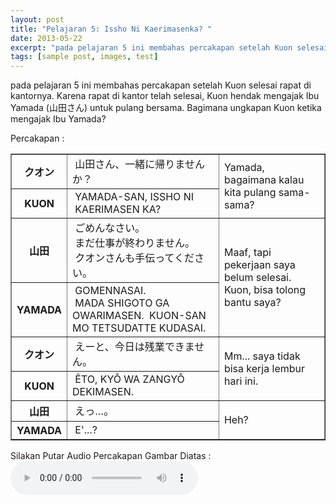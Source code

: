 ```yaml
---
layout: post
title: "Pelajaran 5: Issho Ni Kaerimasenka? "
date: 2013-05-22
excerpt: "pada pelajaran 5 ini membahas percakapan setelah Kuon selesai rapat di kantornya. Karena rapat di kantor telah selesai, Kuon hendak mengajak Ibu Yamada (山田さん) untuk pulang bersama. Bagimana ungkapan Kuon ketika mengajak Ibu Yamada?"
tags: [sample post, images, test]
---
```


pada pelajaran 5 ini membahas percakapan setelah Kuon selesai rapat di kantornya. Karena rapat di kantor telah selesai, Kuon hendak mengajak Ibu Yamada (山田さん) untuk pulang bersama. Bagimana ungkapan Kuon ketika mengajak Ibu Yamada?

Percakapan :
<table border="1" cellpadding="0" cellspacing="0">
  <tbody>
    <tr>
      <th>&#12463;&#12458;&#12531;</th>
      <td>&nbsp;&#23665;&#30000;&#12373;&#12435;&#12289;&#19968;&#32210;&#12395;&#24112;&#12426;&#12414;&#12379;&#12435;&#12363;&#65311;</td>
      <td rowspan="2">Yamada, bagaimana kalau kita pulang sama-sama?</td>
    </tr>
    <tr>
      <th>KUON</th>
      <td>&nbsp;YAMADA-SAN, ISSHO NI<br>
        &nbsp;KAERIMASEN KA?</td>
    </tr>
    <tr>
      <th>&#23665;&#30000;</th>
      <td>&nbsp;&#12372;&#12417;&#12435;&#12394;&#12373;&#12356;&#12290;<br>
        &nbsp;&#12414;&#12384;&#20181;&#20107;&#12364;&#32066;&#12431;&#12426;&#12414;&#12379;&#12435;&#12290;<br>
        &nbsp;&#12463;&#12458;&#12531;&#12373;&#12435;&#12418;&#25163;&#20253;&#12387;&#12390;&#12367;&#12384;&#12373;&#12356;&#12290;</td>
      <td rowspan="2">Maaf, tapi pekerjaan saya belum selesai. <br>
        Kuon, bisa tolong bantu saya?</td>
    </tr>
    <tr>
      <th>YAMADA</th>
      <td>&nbsp;GOMENNASAI. <br>
        &nbsp;MADA SHIGOTO GA OWARIMASEN.&nbsp; KUON-SAN MO TETSUDATTE KUDASAI.</td>
    </tr>
    <tr>
      <th>&#12463;&#12458;&#12531;</th>
      <td>&nbsp;&#12360;&#12540;&#12392;&#12289;&#20170;&#26085;&#12399;&#27531;&#26989;&#12391;&#12365;&#12414;&#12379;&#12435;&#12290;</td>
      <td rowspan="2">Mm... saya tidak bisa kerja lembur hari ini.</td>
    </tr>
    <tr>
      <th>KUON </th>
      <td>&nbsp;&Ecirc;TO, KY&Ocirc; WA ZANGY&Ocirc; DEKIMASEN.</td>
    </tr>
    <tr>
      <th>&#23665;&#30000;</th>
      <td>&nbsp;&#12360;&#12387;&hellip;&#12290;</td>
      <td rowspan="2">Heh?</td>
    </tr>
    <tr>
      <th>YAMADA</th>
      <td>&nbsp;E'...?</td>
    </tr>
  </tbody>
</table>
Silakan Putar Audio Percakapan Gambar Diatas : <br>
<audio controls="controls" ><source src="https://kuuma95.github.io/Lesson5_8bit.ogg" type="audio/ogg"/></audio>

